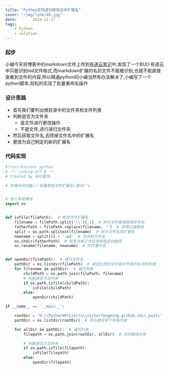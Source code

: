 ```yaml
---
title: "Python实现递归修改文件扩展名"
cover: "/img/lynk/49.jpg"
date:       2019-11-17
tags:
	- Python
	- solution
---
```














### 起步
小编今天将博客中的markdown文件上传到[有道云笔记](https://note.youdao.com/web/)中,发现了一个BUG:有道云中只能识别md文件格式,而markdown扩展的名的文件不能被识别,也就不能直接查看到文件的内容,所以精通python的小编当然有办法解决了,小编写了一个python脚本,轻松的实现了批量重命名操作

### 设计思路
- 首先我们要列出根目录中的文件夹和文件列表
- 判断是否为文件夹
    - 是文件进行更改操作
    - 不是文件,进行递归文件夹 
- 然后获取文件名,去除掉文件名中的扩展名
- 更改为自己制定的新的扩展名


### 代码实现
```python
#!/usr/bin/env python
# -*- coding:utf-8 -*-
# Created by 秋叶夏风

# 本模块的功能:<"批量修改文件扩展名(递归)">


# 导入系统模块
import os


def isFile(filePath):  # 修改文件扩展名
    filename = filePath.split('\\')[-1]  # 拆分文件路径获得文件名
    fatherPath = filePath.replace(filename, '')  # 获得父级路径
    split = os.path.splitext(filename)  # 拆分文件名和扩展名
    newname = split[0] + '.md'  # 生成新文件名
    os.chdir(fatherPath)  # 改变当前工作目录到指定的路径
    os.rename(filename, newname)  # 文件重命名


def openDir(filePath):  # 递归文件夹
    pathDir = os.listdir(filePath)  # 返回包含的文件或文件夹的名字的列表
    for filename in pathDir:  # 遍历列表
        childPath = os.path.join(filePath, filename)
        # 判断是否为文件夹
        if os.path.isfile(childPath):
            isFile(childPath)
        else:
            openDir(childPath)

if __name__ == '__main__':

    rootDir = 'D:\\PycharmProjects\\victorfengming.github.io\\_posts'  # 根目录
    pathDir = os.listdir(rootDir)  # 列出根目录下所有内容

    for allDir in pathDir:  # 遍历列表
        filepath = os.path.join(rootDir, allDir)  # 文件路径合成

        # 判断是否为文件夹
        if os.path.isfile(filepath):
            isFile(filepath)
        else:
            openDir(filepath)
```

